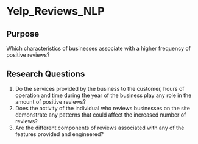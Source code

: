 # Yelp_Reviews_NLP

## Purpose
Which characteristics of businesses associate with a higher frequency of positive reviews?

## Research Questions
1)	Do the services provided by the business to the customer, hours of operation and time during the year of the business play any role in the amount of positive reviews?
2)	Does the activity of the individual who reviews businesses on the site demonstrate any patterns that could affect the increased number of reviews?
3)	Are the different components of reviews associated with any of the features provided and engineered? 
